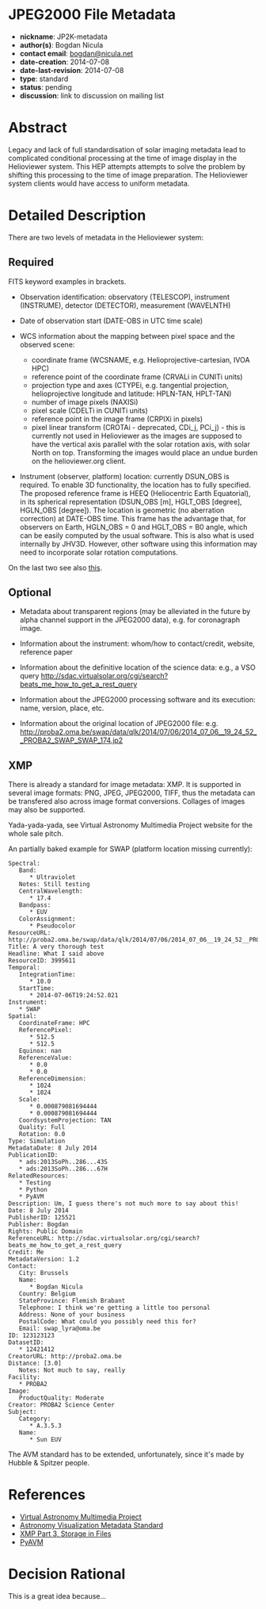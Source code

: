# JPEG2000 File Metadata
* **nickname**: JP2K-metadata
* **author(s)**: Bogdan Nicula
* **contact email**: bogdan@nicula.net
* **date-creation**: 2014-07-08
* **date-last-revision**: 2014-07-08
* **type**: standard
* **status**: pending
* **discussion**: link to discussion on mailing list

# Abstract
Legacy and lack of full standardisation of solar imaging metadata lead to complicated conditional processing at the time of image display in the Helioviewer system. This HEP attempts attempts to solve the problem by shifting this processing to the time of image preparation. The Helioviewer system clients would have access to uniform metadata.

# Detailed Description
There are two levels of metadata in the Helioviewer system:

## Required

FITS keyword examples in brackets.

* Observation identification: observatory (TELESCOP), instrument (INSTRUME), detector (DETECTOR), measurement (WAVELNTH)

* Date of observation start (DATE-OBS in UTC time scale)

* WCS information about the mapping between pixel space and the observed scene:
  * coordinate frame (WCSNAME, e.g. Helioprojective-cartesian, IVOA HPC)
  * reference point of the coordinate frame (CRVALi in CUNITi units)
  * projection type and axes (CTYPEi, e.g. tangential projection, helioprojective longitude and latitude: HPLN-TAN, HPLT-TAN)
  * number of image pixels (NAXISi)
  * pixel scale (CDELTi in CUNITi units)
  * reference point in the image frame (CRPIXi in pixels)
  * pixel linear transform (CROTAi - deprecated, CDi_j, PCi_j) - this is currently not used in Helioviewer as the images are supposed to have the vertical axis parallel with the solar rotation axis, with solar North on top. Transforming the images would place an undue burden on the helioviewer.org client.

* Instrument (observer, platform) location: currently DSUN_OBS is required. To enable 3D functionality, the location has to fully specified. The proposed reference frame is HEEQ (Heliocentric Earth Equatorial), in its spherical representation (DSUN_OBS [m], HGLT_OBS [degree], HGLN_OBS [degree]). The location is geometric (no aberration correction) at DATE-OBS time. This frame has the advantage that, for observers on Earth, HGLN_OBS = 0 and HGLT_OBS = B0 angle, which can be easily computed by the usual software. This is also what is used internally by JHV3D. However, other software using this information may need to incorporate solar rotation computations.

On the last two see also [this](http://www.aanda.org/articles/aa/pdf/2010/07/aa10357-08.pdf). 

## Optional

* Metadata about transparent regions (may be alleviated in the future by alpha channel support in the JPEG2000 data), e.g. for coronagraph image.

* Information about the instrument: whom/how to contact/credit, website, reference paper

* Information about the definitive location of the science data: e.g., a VSO query http://sdac.virtualsolar.org/cgi/search?beats_me_how_to_get_a_rest_query

* Information about the JPEG2000 processing software and its execution: name, version, place, etc.

* Information about the original location of JPEG2000 file: e.g. http://proba2.oma.be/swap/data/qlk/2014/07/06/2014_07_06__19_24_52__PROBA2_SWAP_SWAP_174.jp2

## XMP

There is already a standard for image metadata: XMP. It is supported in several image formats: PNG, JPEG, JPEG2000, TIFF, thus the metadata can be transfered also across image format conversions. Collages of images may also be supported.

Yada-yada-yada, see Virtual Astronomy Multimedia Project website for the whole sale pitch.

An partially baked example for SWAP (platform location missing currently):

```
Spectral:
   Band:
      * Ultraviolet
   Notes: Still testing
   CentralWavelength:
      * 17.4
   Bandpass:
      * EUV
   ColorAssignment:
      * Pseudocolor
ResourceURL: http://proba2.oma.be/swap/data/qlk/2014/07/06/2014_07_06__19_24_52__PROBA2_SWAP_SWAP_174.jp2
Title: A very thorough test
Headline: What I said above
ResourceID: 3995611
Temporal:
   IntegrationTime:
      * 10.0
   StartTime:
      * 2014-07-06T19:24:52.021
Instrument:
   * SWAP
Spatial:
   CoordinateFrame: HPC
   ReferencePixel:
      * 512.5
      * 512.5
   Equinox: nan
   ReferenceValue:
      * 0.0
      * 0.0
   ReferenceDimension:
      * 1024
      * 1024
   Scale:
      * 0.000879081694444
      * 0.000879081694444
   CoordsystemProjection: TAN
   Quality: Full
   Rotation: 0.0
Type: Simulation
MetadataDate: 8 July 2014
PublicationID:
   * ads:2013SoPh..286...43S
   * ads:2013SoPh..286...67H
RelatedResources:
   * Testing
   * Python
   * PyAVM
Description: Um, I guess there's not much more to say about this!
Date: 8 July 2014
PublisherID: 125521
Publisher: Bogdan
Rights: Public Domain
ReferenceURL: http://sdac.virtualsolar.org/cgi/search?beats_me_how_to_get_a_rest_query
Credit: Me
MetadataVersion: 1.2
Contact:
   City: Brussels
   Name:
      * Bogdan Nicula
   Country: Belgium
   StateProvince: Flemish Brabant
   Telephone: I think we're getting a little too personal
   Address: None of your business
   PostalCode: What could you possibly need this for?
   Email: swap_lyra@oma.be
ID: 123123123
DatasetID:
   * 12421412
CreatorURL: http://proba2.oma.be
Distance: [3.0]
   Notes: Not much to say, really
Facility:
   * PROBA2
Image:
   ProductQuality: Moderate
Creator: PROBA2 Science Center
Subject:
   Category:
      * A.3.5.3
   Name:
      * Sun EUV
```

The AVM standard has to be extended, unfortunately, since it's made by Hubble & Spitzer people.

# References
* [Virtual Astronomy Multimedia Project](http://www.virtualastronomy.org)
* [Astronomy Visualization Metadata Standard](http://www.virtualastronomy.org/AVM_DRAFTVersion12_rlh02.pdf)
* [XMP Part 3, Storage in Files](http://wwwimages.adobe.com/content/dam/Adobe/en/devnet/xmp/pdfs/XMPSpecificationPart3.pdf)
* [PyAVM](https://github.com/bogdanni/pyavm)

# Decision Rational
This is a great idea because...
